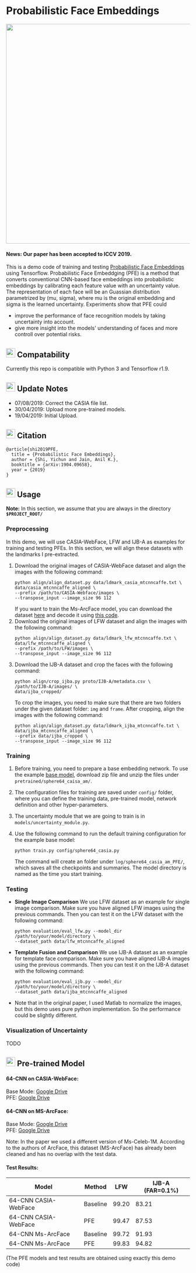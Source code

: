 # Probabilistic Face Embeddings

<img src="https://raw.githubusercontent.com/seasonSH/Probabilistic-Face-Embeddings/master/assets/PFE.png" width="600px">

#### News: Our paper has been accepted to ICCV 2019.
This is a demo code of training and testing [Probabilistic Face Embeddings](https://arxiv.org/abs/1904.09658) using Tensorflow. Probabilistic Face Embeddging (PFE) is a method that converts conventional CNN-based face embeddings into probabilistic embeddings by calibrating each feature value with an uncertainty value. The representation of each face will be an Guassian distribution parametrized by (mu, sigma), where mu is the original embedding and sigma is the learned uncertainty. Experiments show that PFE could
+ improve the performance of face recognition models by taking uncertainty into account.
+ give more insight into the models' understanding of faces and more controll over potential risks.

## <img src="https://upload.wikimedia.org/wikipedia/commons/thumb/2/2d/Tensorflow_logo.svg/1000px-Tensorflow_logo.svg.png" width="25"/> Compatability
Currently this repo is compatible with Python 3 and Tensorflow r1.9.

## <img src="https://image.flaticon.com/icons/svg/149/149366.svg" width="25"/> Update Notes
+ 07/08/2019: Correct the CASIA file list.
+ 30/04/2019: Upload more pre-trained models.
+ 19/04/2019: Initial Upload.

## <img src="https://image.flaticon.com/icons/svg/182/182321.svg" width="25"/> Citation

    @article{shi2019PFE,
      title = {Probabilistic Face Embeddings},
      author = {Shi, Yichun and Jain, Anil K.},
      booktitle = {arXiv:1904.09658},
      year = {2019}
    }


## <img src="https://image.flaticon.com/icons/svg/1/1383.svg" width="25"/> Usage
**Note:** In this section, we assume that you are always in the directory **`$PROJECT_ROOT/`**
### Preprocessing
In this demo, we will use CASIA-WebFace, LFW and IJB-A as examples for training and testing PFEs. In this section, we will align these datasets with the landmarks I pre-extracted.
1. Download the original images of CASIA-WebFace dataset and align the images with the following command:
    ``` Shell
    python align/align_dataset.py data/ldmark_casia_mtcnncaffe.txt \
    data/casia_mtcnncaffe_aligned \
    --prefix /path/to/CASIA-Webface/images \
    --transpose_input --image_size 96 112
    ```
    If you want to train the Ms-ArcFace model, you can download the dataset [here](https://github.com/deepinsight/insightface/wiki/Dataset-Zoo) and decode it using [this code](https://github.com/deepinsight/insightface/blob/master/recognition/data/rec2image.py).
2. Download the original images of LFW dataset and align the images with the following command:
    ``` Shell
    python align/align_dataset.py data/ldmark_lfw_mtcnncaffe.txt \
    data/lfw_mtcnncaffe_aligned \
    --prefix /path/to/LFW/images \
    --transpose_input --image_size 96 112
    ```
3. Download the IJB-A dataset and crop the faces with the following command:
    ``` Shell
    python align/crop_ijba.py proto/IJB-A/metadata.csv \
    /path/to/IJB-A/images/ \
    data/ijba_cropped/
    ```
    To crop the images, you need to make sure that there are two folders under the given dataset folder: ```img``` and ```frame```. After cropping, align the images with the following command:
    ``` Shell
    python align/align_dataset.py data/ldmark_ijba_mtcnncaffe.txt \
    data/ijba_mtcnncaffe_aligned \
    --prefix data/ijba_cropped \
    --transpose_input --image_size 96 112
    ```

### Training
1. Before training, you need to prepare a base embedding network. To use the example [base model](https://drive.google.com/open?id=1MiC_qCj5GFidWLtON9ekClOCJu6dPHT4), download zip file and unzip the files under ```pretrained/sphere64_caisa_am/```.

2. The configuration files for training are saved under ```config/``` folder, where you can define the training data, pre-trained model, network definition and other hyper-parameters. 
3. The uncertainty module that we are going to train is in ```models/uncertainty_module.py```.
4. Use the following command to run the default training configuration for the example base model:
    ``` Shell
    python train.py config/sphere64_casia.py
    ```
    The command will create an folder under ```log/sphere64_casia_am_PFE/```, which saves all the checkpoints and summaries. The model directory is named as the time you start training.

### Testing
+ **Single Image Comparison**
    We use LFW dataset as an example for single image comparison. Make sure you have aligned LFW images using the previous commands. Then you can test it on the LFW dataset with the following command:
    ```Shell
    python evaluation/eval_lfw.py --model_dir /path/to/your/model/directory \
    --dataset_path data/lfw_mtcnncaffe_aligned
    ```

+ **Template Fusion and Comparison**
    We use IJB-A dataset as an example for template face comparison. Make sure you have aligned IJB-A images using the previous commands. Then you can test it on the IJB-A dataset with the following command:
    ```Shell
    python evaluation/eval_ijb.py --model_dir /path/to/your/model/directory \
    --dataset_path data/ijba_mtcnncaffe_aligned
    ```
+ Note that in the original paper, I used Matlab to normalize the images, but this demo uses pure python implementation. So the performance could be slightly different. 

### Visualization of Uncertainty
TODO


## <img src="https://image.flaticon.com/icons/svg/48/48541.svg" width="25"/> Pre-trained Model
#### 64-CNN on CASIA-WebFace: 
Base Mode: [Google Drive](https://drive.google.com/open?id=1MiC_qCj5GFidWLtON9ekClOCJu6dPHT4)  
PFE: [Google Drive](https://drive.google.com/open?id=1BeTUYnc__u1_cYEKoXqfGDQjdk2TChoD)

#### 64-CNN on MS-ArcFace: 
Base Mode: [Google Drive](https://drive.google.com/open?id=15CMJ4vh2_fdX3M05CIJY7V2B0ydoSr2Q)  
PFE: [Google Drive](https://drive.google.com/open?id=1R-sl5vaxWheyQBpgtONiSH5Qt4153Tl3)

Note: In the paper we used a different version of Ms-Celeb-1M. According to the authors of ArcFace, this dataset (MS-ArcFace) has already been cleaned and has no overlap with the test data.

#### Test Results: 
| Model | Method | LFW | IJB-A (FAR=0.1%) |
| ----- | ------ |--- | ----- |
| 64-CNN CASIA-WebFace | Baseline | 99.20 | 83.21 |
| 64-CNN CASIA-WebFace | PFE | 99.47 | 87.53 |
| 64-CNN Ms-ArcFace | Baseline | 99.72 | 91.93 |
| 64-CNN Ms-ArcFace | PFE | 99.83 | 94.82 |

(The PFE models and test results are obtained using exactly this demo code)
